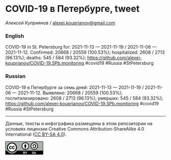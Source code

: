 COVID-19 в Петербурге, tweet
============================

*Алексей Куприянов* /
<a href="mailto:alexei.kouprianov@gmail.com" class="email">alexei.kouprianov@gmail.com</a>

### English

COVID-19 in St. Petersburg for: 2021-11-13 — 2021-11-19 / 2021-11-06 —
2021-11-12. Сonfirmed: 20668 / 20559 (100.53%); hospitalized: 2608 /
2713 (96.13%); deaths: 545 / 584 (93.32%);
<a href="https://github.com/alexei-kouprianov/COVID-19.SPb.monitoring" class="uri">https://github.com/alexei-kouprianov/COVID-19.SPb.monitoring</a>
\#covid19 \#Russia \#StPetersburg

### Russian

COVID-19 в Петербурге за семь дней: 2021-11-13 — 2021-11-19 / 2021-11-06
— 2021-11-12. Выявлено: 20668 / 20559 (100.53%); госпитализировано: 2608
/ 2713 (96.13%); умерших: 545 / 584 (93.32%);
<a href="https://github.com/alexei-kouprianov/COVID-19.SPb.monitoring" class="uri">https://github.com/alexei-kouprianov/COVID-19.SPb.monitoring</a>
\#covid19 \#Russia \#StPetersburg

------------------------------------------------------------------------

Данные, тексты и инфографика размещены в этом репозитории на условиях
лицензии Creative Commons Attribution-ShareAlike 4.0 International ([CC
BY-SA 4.0](https://creativecommons.org/licenses/by-sa/4.0/)).

![](../misc/CC-BY-SA-icon.png "CC-BY-SA")
